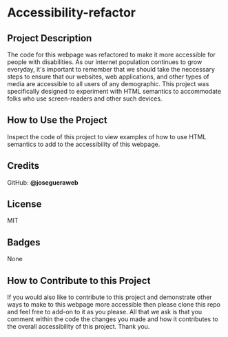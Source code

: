 # **Accessibility-refactor**
 
## **Project Description**

The code for this webpage was refactored to make it more accessible for people with disabilities. As our internet population continues to grow everyday, it's important to remember that we should take the neccessary steps to ensure that our websites, web applications, and other types of media are accessible to all users of any demographic. This project was specifically designed to experiment with HTML semantics to accommodate folks who use screen-readers and other such devices. 

## **How to Use the Project**

Inspect the code of this project to view examples of how to use HTML semantics to add to the accessibility of this webpage. 

## **Credits**

GitHub: **@josegueraweb**

## **License**

MIT

## **Badges**

None

## **How to Contribute to this Project**

If you would also like to contribute to this project and demonstrate other ways to make to this webpage more accessible then please clone this repo and feel free to add-on to it as you please. All that we ask is that you comment within the code the changes you made and how it contributes to the overall accessibility of this project. Thank you. 

